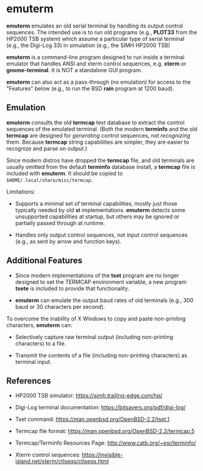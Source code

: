 # emuterm

**emuterm** emulates an old serial terminal by handling its output control
sequences. The intended use is to run old programs (e.g., **PLOT33** from
the HP2000 TSB system) which assume a particular type of serial terminal
(e.g., the Digi-Log 33) in simulation (e.g., the SIMH HP2000 TSB)

**emuterm** is a command-line program designed to run inside a terminal
emulator that handles ANSI and xterm control sequences, e.g. **xterm**
or **gnome-terminal**. It is NOT a standalone GUI program.

**emuterm** can also act as a pass-through (no emulation) for access to
the "Features" below (e.g., to run the BSD **rain** program at 1200 baud).

## Emulation

**emuterm** consults the old **termcap** text database to extract the
control sequences of the emulated terminal. (Both the modern **terminfo**
and the old **termcap** are designed for *generating* control sequences,
not *recognizing* them. Because **termcap** string capabilities are
simpler, they are easier to recognize and parse on output.)

Since modern distros have dropped the **termcap** file, and old terminals
are usually omitted from the default **terminfo** database install,
a **termcap** file is included with **emuterm**. It should be copied to
`$HOME/.local/share/misc/termcap`.

Limitations:

- Supports a minimal set of terminal capabilities, mostly just those
typically needed by old **vi** implementations. **emuterm** detects some
unsupported capabilities at startup, but others may be ignored or
partially passed through at runtime.

- Handles only output control sequences, not input control sequences
(e.g., as sent by arrow and function keys).

## Additional Features

- Since modern implementations of the **tset** program are no longer
designed to set the TERMCAP environment variable, a new program **tsete**
is included to provide that functionality.

- **emuterm** can emulate the output baud rates of old terminals (e.g.,
300 baud or 30 characters per second).

To overcome the inability of X Windows to copy and paste non-printing
characters, **emuterm** can:

- Selectively capture raw terminal output (including non-printing
characters) to a file.

- Transmit the contents of a file (including non-printing characters) as
terminal input.

## References

- HP2000 TSB simulator: https://simh.trailing-edge.com/hp/

- Digi-Log terminal documentation: https://bitsavers.org/pdf/digi-log/

- Tset command: https://man.openbsd.org/OpenBSD-2.2/tset.1

- Termcap file format: https://man.openbsd.org/OpenBSD-2.2/termcap.5

- Termcap/Terminfo Resources Page: http://www.catb.org/~esr/terminfo/

- Xterm control sequences: https://invisible-island.net/xterm/ctlseqs/ctlseqs.html
